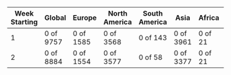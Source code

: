 | Week Starting | Global | Europe | North America | South America | Asia | Africa | Oceania | Denmark | South Africa |
| ------------- | ------------- | ------------- | ------------- | ------------- | ------------- | ------------- | ------------- | ------------- | ------------- |
| 1 | 0 of 9757 | 0 of 1585 | 0 of 3568 | 0 of 143 | 0 of 3961 | 0 of 21 | 0 of 479 | 0 of 44 | 0 of 13 |
| 2 | 0 of 8884 | 0 of 1554 | 0 of 3577 | 0 of 58 | 0 of 3377 | 0 of 21 | 0 of 297 | 0 of 28 | 0 of 16 |
